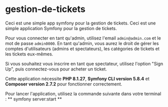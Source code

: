 # gestion-de-tickets
Ceci est une simple app symfony pour la gestion de tickets.
Ceci est une simple application Symfony pour la gestion de tickets.

Pour vous connecter en tant qu'admin, utilisez l'email `admin@admin.com` et le mot de passe `admin0000`. En tant qu'admin, vous aurez le droit 
de gérer les comptes d'utilisateurs (admins et spectateurs), les catégories de tickets et les tickets eux-mêmes.

Si vous souhaitez vous inscrire en tant que spectateur, utilisez l'option "Sign Up", puis connectez-vous pour acheter un ticket.

Cette application nécessite **PHP 8.1.27**, **Symfony CLI version 5.8.4** et **Composer version 2.7.2** pour fonctionner correctement.

Pour lancer l'application, utilisez la commande suivante dans votre terminal :
**
symfony server:start
**
